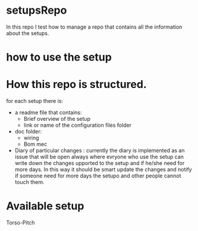 # setupsRepo
In this repo I test how to manage a repo that contains all the information about the setups.

# how to use the setup

# How this repo is structured.
for each setup there is:
- a readme file that contains:
   - Brief overview of the setup
   - link or name of the configuration files folder
- doc folder:
  - wiring
  - Bom mec
- Diary of particular changes  : currently the diary is implemented as an issue that will be open always where evryone who use the setup can write down the changes upported to the setup and if he/she need for more days. In this way it should be smart update the changes and notify if someone need for more days the setupo and other people cannot touch them.

# Available setup
Torso-Pitch
